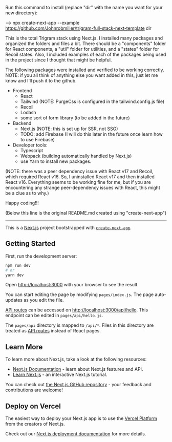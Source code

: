 Run this command to install (replace "dir" with the name you want for your new directory):

--> npx create-next-app --example https://github.com/Johnrobmiller/trigram-full-stack-next-template dir

This is the total Trigram stack using Next.js. I installed many packages and organized the folders and files a bit. There should be a "components" folder for React components, a "util" folder for utilities, and a "states" folder for Recoil states. Also, I included examples of each of the packages being used in the project since I thought that might be helpful.

The following packages were installed and verified to be working correctly. NOTE: if you all think of anything else you want added in this, just let me know and I'll push it to the github.
 - Frontend
   - React
   - Tailwind (NOTE: PurgeCss is configured in the tailwind.config.js file)
   - Recoil
   - Lodash
   - some sort of form library (to be added in the future)
 - Backend
   - Next.js (NOTE: this is set up for SSR, not SSG)
   - TODO: add Firebase (I will do this later in the future once learn how to use Firebase)
 - Developer tools:
   - Typescript
   - Webpack (building automatically handled by Next.js)
   - use Yarn to install new packages.

(NOTE: there was a peer dependency issue with React v17 and Recoil, which required React v16. So, I uninstalled React v17 and then installed React v16. Everything seems to be working fine for me, but if you are encountering any strange peer-dependency issues with React, this might be a clue as to why.)

Happy coding!!!

(Below this line is the original README.md created using "create-next-app")

------------------------------------------------------

This is a [Next.js](https://nextjs.org/) project bootstrapped with [`create-next-app`](https://github.com/vercel/next.js/tree/canary/packages/create-next-app).

## Getting Started

First, run the development server:

```bash
npm run dev
# or
yarn dev
```

Open [http://localhost:3000](http://localhost:3000) with your browser to see the result.

You can start editing the page by modifying `pages/index.js`. The page auto-updates as you edit the file.

[API routes](https://nextjs.org/docs/api-routes/introduction) can be accessed on [http://localhost:3000/api/hello](http://localhost:3000/api/hello). This endpoint can be edited in `pages/api/hello.js`.

The `pages/api` directory is mapped to `/api/*`. Files in this directory are treated as [API routes](https://nextjs.org/docs/api-routes/introduction) instead of React pages.

## Learn More

To learn more about Next.js, take a look at the following resources:

- [Next.js Documentation](https://nextjs.org/docs) - learn about Next.js features and API.
- [Learn Next.js](https://nextjs.org/learn) - an interactive Next.js tutorial.

You can check out [the Next.js GitHub repository](https://github.com/vercel/next.js/) - your feedback and contributions are welcome!

## Deploy on Vercel

The easiest way to deploy your Next.js app is to use the [Vercel Platform](https://vercel.com/new?utm_medium=default-template&filter=next.js&utm_source=create-next-app&utm_campaign=create-next-app-readme) from the creators of Next.js.

Check out our [Next.js deployment documentation](https://nextjs.org/docs/deployment) for more details.
